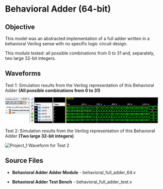 # Behavioral Adder (64-bit)

## Objective

This model was an abstracted implementation of a full adder written in a behavioral Verilog sense with no specific logic circuit design.

This module tested: all possible combinations from 0 to 31 and, separately, two large 32-bit integers.

## Waveforms

Test 1: Simulation results from the Verilog representation of this Behavioral Adder **(All possible combinations from 0 to 31)**

![Project_1 Waveform for Test 1](https://github.com/Megha052002/Projects/blob/main/Project_1/behavioral_adder_64/Simulation%20Waveforms/project1_test_E.png)

Test 2: Simulation results from the Verilog representation of this Behavioral Adder **(Two large 32-bit integers)**

![Project_1 Waveform for Test 2]()

## Source Files

- **Behavioral Adder Adder Module** - behavioral_full_adder_64.v

- **Behavioral Adder Test Bench** - behavioral_full_adder_test.v
